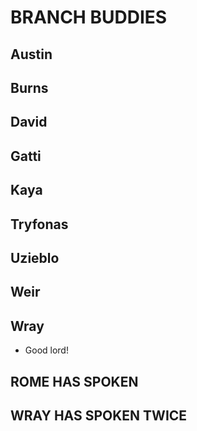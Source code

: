 # BRANCH BUDDIES

## Austin

## Burns

## David

## Gatti

## Kaya

## Tryfonas

## Uzieblo

## Weir

## Wray
- Good lord!
## ROME HAS SPOKEN

## WRAY HAS SPOKEN TWICE
